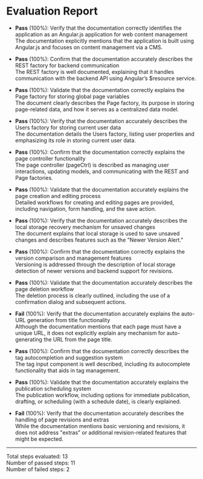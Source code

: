 # Evaluation Report

- **Pass** (100%): Verify that the documentation correctly identifies the application as an Angular.js application for web content management  
  The documentation explicitly mentions that the application is built using Angular.js and focuses on content management via a CMS.

- **Pass** (100%): Confirm that the documentation accurately describes the REST factory for backend communication  
  The REST factory is well documented, explaining that it handles communication with the backend API using Angular’s $resource service.

- **Pass** (100%): Validate that the documentation correctly explains the Page factory for storing global page variables  
  The document clearly describes the Page factory, its purpose in storing page-related data, and how it serves as a centralized data model.

- **Pass** (100%): Verify that the documentation accurately describes the Users factory for storing current user data  
  The documentation details the Users factory, listing user properties and emphasizing its role in storing current user data.

- **Pass** (100%): Confirm that the documentation correctly explains the page controller functionality  
  The page controller (pageCtrl) is described as managing user interactions, updating models, and communicating with the REST and Page factories.

- **Pass** (100%): Validate that the documentation accurately explains the page creation and editing process  
  Detailed workflows for creating and editing pages are provided, including navigation, form handling, and the save action.

- **Pass** (100%): Verify that the documentation accurately describes the local storage recovery mechanism for unsaved changes  
  The document explains that local storage is used to save unsaved changes and describes features such as the "Newer Version Alert."

- **Pass** (100%): Confirm that the documentation correctly explains the version comparison and management features  
  Versioning is addressed through the description of local storage detection of newer versions and backend support for revisions.

- **Pass** (100%): Validate that the documentation accurately describes the page deletion workflow  
  The deletion process is clearly outlined, including the use of a confirmation dialog and subsequent actions.

- **Fail** (100%): Verify that the documentation accurately explains the auto-URL generation from title functionality  
  Although the documentation mentions that each page must have a unique URL, it does not explicitly explain any mechanism for auto-generating the URL from the page title.

- **Pass** (100%): Confirm that the documentation correctly describes the tag autocompletion and suggestion system  
  The tag input component is well described, including its autocomplete functionality that aids in tag management.

- **Pass** (100%): Validate that the documentation accurately explains the publication scheduling system  
  The publication workflow, including options for immediate publication, drafting, or scheduling (with a schedule date), is clearly explained.

- **Fail** (100%): Verify that the documentation accurately describes the handling of page revisions and extras  
  While the documentation mentions basic versioning and revisions, it does not address "extras" or additional revision-related features that might be expected.

---

Total steps evaluated: 13  
Number of passed steps: 11  
Number of failed steps: 2